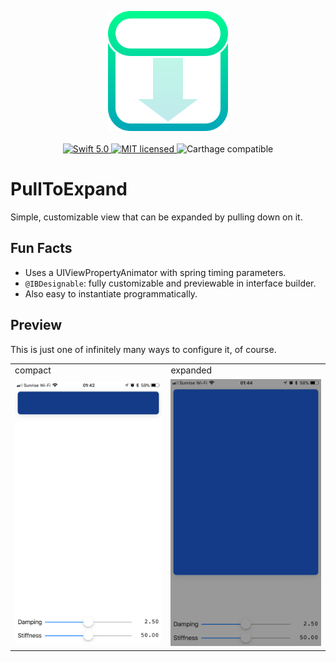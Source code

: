 
<p align="center">
	<img width=192px src="Images/logo.png" /><br><br>
	<a href="https://swift.org">
		<img alt="Swift 5.0" src="https://img.shields.io/badge/swift-5.0-orange.svg" />
	</a>
	<a href="./LICENSE">
		<img alt="MIT licensed" src="https://img.shields.io/badge/license-MIT-blue.svg" />
	</a>
	<img alt="Carthage compatible" src="https://img.shields.io/badge/carthage-compatible-brightgreen.svg" />
</p>

# PullToExpand

Simple, customizable view that can be expanded by pulling down on it.

## Fun Facts

* Uses a UIViewPropertyAnimator with spring timing parameters.
* `@IBDesignable`: fully customizable and previewable in interface builder.
* Also easy to instantiate programmatically.

## Preview

This is just one of infinitely many ways to configure it, of course.

<table>
	<tr>
		<td>compact</td>
		<td>expanded</td>
	</tr>
	<tr>
		<td><img src="Images/compact.png" alt="Pull-down view in compact (default) mode" /></td>
		<td><img src="Images/expanded.png" alt="Pull-down view in expanded mode" /></td>
	</tr>
</table>
